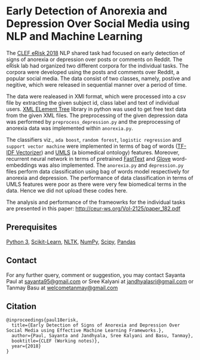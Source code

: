 # Early Detection of Anorexia and Depression Over Social Media using NLP and Machine Learning

The [CLEF eRisk 2018](https://early.irlab.org/2018/index.html) NLP shared task had focused on early detection of signs of anorexia or depression over posts or comments on Reddit. The eRisk lab had organized two different corpora for the individual tasks. The corpora were developed using the posts and comments over Reddit, a popular social media. The data consist of two classes, namely, postive and negitive, which were released in sequential manner over a period of time.

The data were realeased in XMl format, which were processed into a csv file by extracting the given subject id, class label and text of individual users. [XML ELement Tree](https://docs.python.org/3/library/xml.etree.elementtree.html) library in python was used to get free text data from the given XML files. The preprocessing of the given depression data was performed by `preprocess_depression.py` and the preprocessing of anorexia data was implemented within `anorexia.py`. 

The classifiers viz., `ada boost`, `random forest`, `logistic regression` and `support vector machine` were implemented in terms of bag of words ([TF-IDF Vectorizer](https://scikit-learn.org/stable/modules/generated/sklearn.feature_extraction.text.TfidfVectorizer.html)) and [UMLS](https://metamap.nlm.nih.gov/) (a biomedical ontology) features. Moreover, recurrent neural network in terms of pretrained [FastText](https://github.com/facebookresearch/fastText) and [Glove](https://github.com/stanfordnlp/GloVe) word-embeddings was also implemented. The `anorexia.py` and `depression.py` files perform data classification using bag of words model respectively for anorexia and depression. The performance of data classification in terms of UMLS features were poor as there were very few biomedical terms in the data. Hence we did not upload these codes here. 

The analysis and performance of the frameowrks for the individual tasks are presented in this paper: http://ceur-ws.org/Vol-2125/paper_182.pdf  

## Prerequisites
[Python 3](https://www.python.org/downloads/), [Scikit-Learn](https://scikit-learn.org/0.16/install.html), [NLTK](https://www.nltk.org/install.html), [NumPy](https://numpy.org/install/), [Scipy](https://pypi.org/project/scipy/), [Pandas](https://pandas.pydata.org/pandas-docs/stable/getting_started/install.html)

## Contact

For any further query, comment or suggestion, you may contact Sayanta Paul at sayanta95@gmail.com or Sree Kalyani at jandhyalasri@gmail.com or Tanmay Basu at welcometanmay@gmail.com

## Citation
```
@inproceedings{paul18erisk,
  title={Early Detection of Signs of Anorexia and Depression Over Social Media using Effective Machine Learning Frameworks.},
  author={Paul, Sayanta and Jandhyala, Sree Kalyani and Basu, Tanmay},
  booktitle={CLEF (Working notes)},
  year={2018}
}
```
